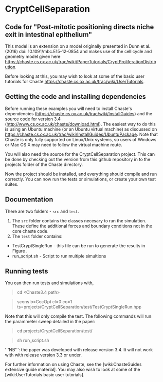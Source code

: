 # CryptCellSeparation

## Code for "Post-mitotic positioning directs niche exit in intestinal epithelium"

This model is an extension on a model originally presented in Dunn et al. (2016) doi: 10.1091/mbc.E15-12-0854 and makes use of the cell cycle and geometry model given here https://chaste.cs.ox.ac.uk/trac/wiki/PaperTutorials/CryptProliferationDistribution. 

Before looking at this, you may wish to look at some of the basic user tutorials for Chaste https://chaste.cs.ox.ac.uk/trac/wiki/UserTutorials.

## Getting the code and installing dependencies 

Before running these examples you will need to install Chaste's dependencies (https://chaste.cs.ox.ac.uk/trac/wiki/InstallGuides) and the source code for version 3.4 (http://www.cs.ox.ac.uk/chaste/download.html).
The easiest way to do this is using an Ubuntu machine (or an Ubuntu virtual machine) as discussed on https://chaste.cs.ox.ac.uk/trac/wiki/InstallGuides/UbuntuPackage. 
Note that Chaste is only fully supported on Linux/Unix systems, so users of Windows or Mac OS X may need to follow the virtual machine route.

You will also need the source for the CryptCellSeparation project.  This can be done by checking out the version from this github repository in to the projects folder of the Chaste directory.

Now the project should be installed, and everything should compile and run correctly. 
You can now run the tests or simulations, or create your own test suites.

## Documentation
There are two folders - `src` and `test`.
 1. The `src` folder contains the classes necesary to run the simulation. These define the additional forces and boundary conditions not in the core chaste code.
 2. The `test` folder contains:
  * TestCryptSingleRun - this file can be run to generate the results in Figure .
  * run_script.sh - Script to run multiple simultions

## Running tests
You can then run tests and simulations with,

> cd <Chaste3.4 path>

> scons b=GccOpt cl=0 co=1 ts=projects/CryptCellSeparation/test/TestCryptSingleRun.hpp

Note that this will only compile the test. The following commands will run the parammeter sweep detailed in the paper:

> cd projects/CryptCellSeparation/test/

> sh run_script.sh

'''NB''': the paper was developed with release version 3.4. It will not work with with release version 3.3 or under.

For further information on using Chaste, see the [wiki:ChasteGuides extensive guide material].
You may also wish to look at some of the [wiki:UserTutorials basic user tutorials].
